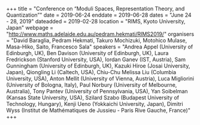 +++
title = "Conference on “Moduli Spaces, Representation Theory, and Quantization”"
date = 2019-06-24
enddate = 2019-06-28
dates = "June 24 - 28, 2019"
dateadded = 2019-02-28
location = "RIMS, Kyoto University, Japan"
webpage = "http://www.maths.adelaide.edu.au/pedram.hekmati/RIMS2019/"
organisers = "David Baraglia, Pedram Hekmati, Takuro Mochizuki, Motohico Mulase, Masa-Hiko, Saito, Francesco Sala"
speakers = "Andrea Appel (University of Edinburgh, UK), Ben Davison (University of Edinburgh, UK), Laura Fredrickson (Stanford University, USA), Iordan Ganev (IST, Austria), Sam Gunningham (University of Edinburgh, UK), Kazuki Hiroe (Josai University, Japan), Qiongling Li (Caltech, USA), Chiu-Chu Melissa Liu (Columbia University, USA), Anton Mellit (University of Vienna, Austria), Luca Migliorini (University of Bologna, Italy), Paul Norbury (University of Melbourne, Australia), Tony Pantev (University of Pennsylvania, USA), Yan Soibelman (Kansas State University, USA), Szilard Szabo (Budapest University of Technology, Hungary), Kenji Ueno (Yokkaichi University, Japan), Dimitri Wyss (Institut de Mathématiques de Jussieu - Paris Rive Gauche, France)"
+++
